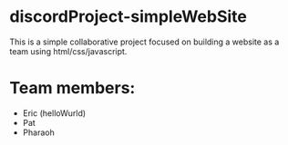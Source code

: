 # discordProject-simpleWebSite
This is a simple collaborative project focused on building a website as a team using html/css/javascript.

# Team members:
* Eric (helloWurld)
* Pat
* Pharaoh

